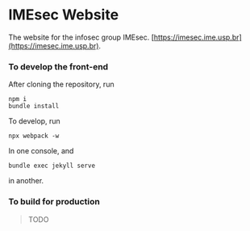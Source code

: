 # IMEsec Website

The website for the infosec group IMEsec. [https://imesec.ime.usp.br](https://imesec.ime.usp.br).

### To develop the front-end

After cloning the repository, run
```
npm i
bundle install
```

To develop, run
```
npx webpack -w
```
In one console, and
```
bundle exec jekyll serve
```
in another.

### To build for production

> TODO